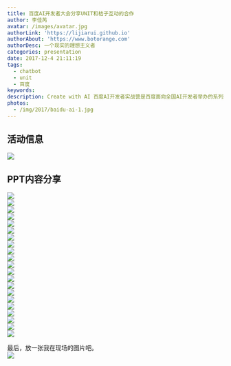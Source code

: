 ```yaml
---
title: 百度AI开发者大会分享UNIT和桔子互动的合作
author: 李佳芮
avatar: /images/avatar.jpg
authorLink: 'https://lijiarui.github.io'
authorAbout: 'https://www.botorange.com'
authorDesc: 一个现实的理想主义者
categories: presentation
date: 2017-12-4 21:11:19
tags: 
  - chatbot 
  - unit 
  - 百度
keywords:
description: Create with AI 百度AI开发者实战营是百度面向全国AI开发者举办的系列开发者实战活动，携手合作伙伴分享百度在语音、图像、自然语言处理、深度学习等领域的最新进展与应用，我分享了我们使用UNIT在chatbot上的应用和开发心得。
photos:
  - /img/2017/baidu-ai-1.jpg
---
```


## 活动信息      
![](/img/2017/baidu-ai-0.jpeg)    

## PPT内容分享

![](/img/2017/baidu-ai-2.jpg)       
![](/img/2017/baidu-ai-3.jpg)              
![](/img/2017/baidu-ai-4.jpg)       
![](/img/2017/baidu-ai-5.jpg)       
![](/img/2017/baidu-ai-6.jpg)       
![](/img/2017/baidu-ai-7.jpg)       
![](/img/2017/baidu-ai-8.jpg)       
![](/img/2017/baidu-ai-9.jpg)       
![](/img/2017/baidu-ai-10.jpg)       
![](/img/2017/baidu-ai-11.jpg)       
![](/img/2017/baidu-ai-12.jpg)       
![](/img/2017/baidu-ai-13.jpg)       
![](/img/2017/baidu-ai-14.jpg)       
![](/img/2017/baidu-ai-15.jpg)       
![](/img/2017/baidu-ai-16.jpg)       
![](/img/2017/baidu-ai-17.jpg)       
![](/img/2017/baidu-ai-18.jpg)       
![](/img/2017/baidu-ai-19.jpg)       
![](/img/2017/baidu-ai-20.jpg)       
![](/img/2017/baidu-ai-21.jpg)       
![](/img/2017/baidu-ai-22.jpg)         

最后，放一张我在现场的图片吧。       
![](/img/2017/baidu-ai-1.jpg)       
